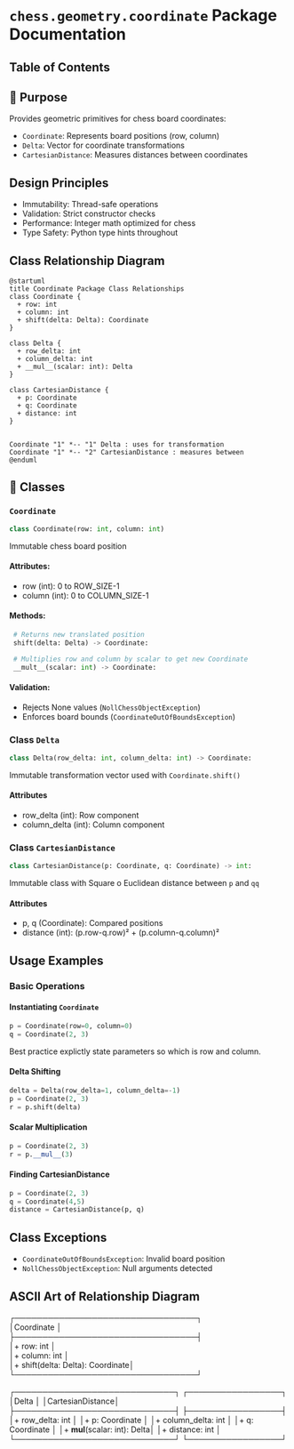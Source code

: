 # `chess.geometry.coordinate` Package Documentation

## Table of Contents

## 📌 Purpose
Provides geometric primitives for chess board coordinates:
- `Coordinate`: Represents board positions (row, column)
- `Delta`: Vector for coordinate transformations
- `CartesianDistance`: Measures distances between coordinates

## Design Principles
 - Immutability: Thread-safe operations
 - Validation: Strict constructor checks
 - Performance: Integer math optimized for chess
 - Type Safety: Python type hints throughout

## Class Relationship Diagram
```plantuml
@startuml 
title Coordinate Package Class Relationships
class Coordinate {
  + row: int
  + column: int
  + shift(delta: Delta): Coordinate
}

class Delta {
  + row_delta: int
  + column_delta: int
  + __mul__(scalar: int): Delta
}

class CartesianDistance {
  + p: Coordinate
  + q: Coordinate
  + distance: int
}


Coordinate "1" *-- "1" Delta : uses for transformation
Coordinate "1" *-- "2" CartesianDistance : measures between
@enduml

```

## 🧩 Classes

### `Coordinate`
```python
class Coordinate(row: int, column: int)
```
Immutable chess board position

#### Attributes:
 - row (int): 0 to ROW_SIZE-1
 - column (int): 0 to COLUMN_SIZE-1

#### Methods:
```python
 # Returns new translated position
 shift(delta: Delta) -> Coordinate:
```

```python
 # Multiplies row and column by scalar to get new Coordinate
 __mult__(scalar: int) -> Coordinate: 
```

#### Validation:
 - Rejects None values (`NollChessObjectException`)
 - Enforces board bounds (`CoordinateOutOfBoundsException`)

### Class `Delta`
```python
class Delta(row_delta: int, column_delta: int) -> Coordinate:
```
Immutable transformation vector used  with `Coordinate.shift()`

#### Attributes
 - row_delta (int): Row component
 - column_delta (int): Column component

### Class `CartesianDistance`
```python
class CartesianDistance(p: Coordinate, q: Coordinate) -> int:
```
Immutable class with Square o Euclidean distance between `p` and `qq`

#### Attributes
 - p, q (Coordinate): Compared positions
 - distance (int): (p.row-q.row)² + (p.column-q.column)²

## Usage Examples

### Basic Operations
#### Instantiating `Coordinate`
```python
p = Coordinate(row=0, column=0)
q = Coordinate(2, 3)
```
Best practice explictly state parameters so which is row and column.

#### Delta Shifting
```python
delta = Delta(row_delta=1, column_delta=-1)
p = Coordinate(2, 3)
r = p.shift(delta)
```

#### Scalar Multiplication
```python
p = Coordinate(2, 3)
r = p.__mul__(3)
```

#### Finding CartesianDistance
```python
p = Coordinate(2, 3)
q = Coordinate(4,5)
distance = CartesianDistance(p, q)
```

## Class Exceptions
 - `CoordinateOutOfBoundsException`: Invalid board position
 - `NollChessObjectException`: Null arguments detected

## ASCII Art of Relationship Diagram

  ┌─────────────────────────────────┐      
           │Coordinate                       │      
           ├─────────────────────────────────┤      
           │+ row: int                       │      
           │+ column: int                    │      
           │+ shift(delta: Delta): Coordinate│      
           └─────────────────────────────────┘      
                                                    
                                                    
┌─────────────────────────────┐  ┌─────────────────┐
│Delta                        │  │CartesianDistance│
├─────────────────────────────┤  ├─────────────────┤
│+ row_delta: int             │  │+ p: Coordinate  │
│+ column_delta: int          │  │+ q: Coordinate  │
│+ __mul__(scalar: int): Delta│  │+ distance: int  │
└─────────────────────────────┘  └─────────────────┘
